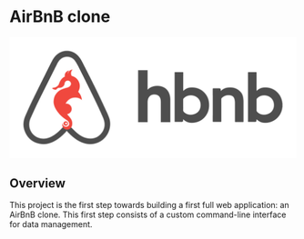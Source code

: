 # AirBnB clone
![](assets/hbnb.png)

## Overview
This project is the first step towards building a first full web application: an AirBnB clone. This first step consists of a custom command-line interface for data management.